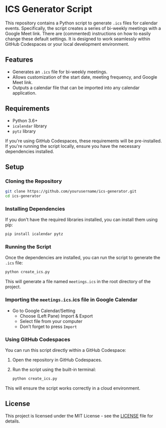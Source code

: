 # ICS Generator Script

This repository contains a Python script to generate `.ics` files for calendar events. Specifically, the script creates a series of bi-weekly meetings with a Google Meet link. There are (commented) instructions on how to easily change these default settings. It is designed to work seamlessly within GitHub Codespaces or your local development environment.

## Features

- Generates an `.ics` file for bi-weekly meetings.
- Allows customization of the start date, meeting frequency, and Google Meet link.
- Outputs a calendar file that can be imported into any calendar application.


## Requirements

- Python 3.6+
- `icalendar` library
- `pytz` library

If you're using GitHub Codespaces, these requirements will be pre-installed. If you're running the script locally, ensure you have the necessary dependencies installed.

## Setup

### Cloning the Repository

```bash
git clone https://github.com/yourusername/ics-generator.git
cd ics-generator
```

### Installing Dependencies

If you don't have the required libraries installed, you can install them using pip:

```bash
pip install icalendar pytz
```

### Running the Script

Once the dependencies are installed, you can run the script to generate the `.ics` file:

```bash
python create_ics.py
```

This will generate a file named `meetings.ics` in the root directory of the project.

### Importing the `meetings.ics`.ics file in Google Calendar
- Go to Google Calendar/Setting
   - Choose (Left Pane) Import & Export
   - Select file from your computer
   - Don't forget to press `Import` 

### Using GitHub Codespaces

You can run this script directly within a GitHub Codespace:

1. Open the repository in GitHub Codespaces.
2. Run the script using the built-in terminal:
   
   ```bash
   python create_ics.py
   ```

This will ensure the script works correctly in a cloud environment.

## License

This project is licensed under the MIT License - see the [LICENSE](LICENSE) file for details.
